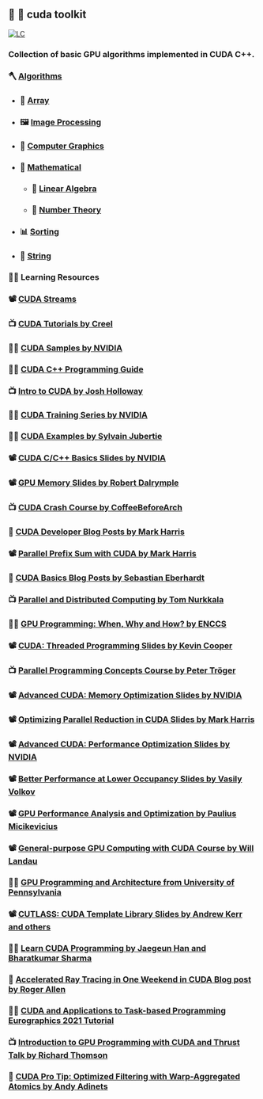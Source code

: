 ## :dragon: :toolbox: **cuda toolkit**

[![LC][lc-shd]][lc-url]

### Collection of basic GPU algorithms implemented in CUDA C++.

### :axe: [Algorithms](src/)

- ### :bus: [Array](src/array/)

- ### :framed_picture: [Image Processing](src/image-processing/)

- ### :dragon: [Computer Graphics](src/computer-graphics/)

- ### :scroll: [Mathematical](src/mathematical/)

  - ### :mechanical_arm: [Linear Algebra](src/mathematical/linear-algebra/)

  - ### :abacus: [Number Theory](src/mathematical/number-theory/)

- ### :bar_chart: [Sorting](src/sorting/)

- ### :dna: [String](src/string/)

### :man_teacher: Learning Resources

### :film_projector: [CUDA Streams](https://on-demand.gputechconf.com/gtc/2014/presentations/S4158-cuda-streams-best-practices-common-pitfalls.pdf)

### :tv: [CUDA Tutorials by Creel](https://www.youtube.com/playlist?list=PLKK11Ligqititws0ZOoGk3SW-TZCar4dK)

### :man_technologist: [CUDA Samples by NVIDIA](https://github.com/NVIDIA/cuda-samples)

### :man_technologist: [CUDA C++ Programming Guide](https://docs.nvidia.com/cuda/cuda-c-programming-guide/index.html#abstract)

### :tv: [Intro to CUDA by Josh Holloway](https://www.youtube.com/playlist?list=PLC6u37oFvF40BAm7gwVP7uDdzmW83yHPe)

### :man_technologist: [CUDA Training Series by NVIDIA](https://github.com/olcf/cuda-training-series)

### :man_technologist: [CUDA Examples by Sylvain Jubertie](https://github.com/sjubertie/teaching-CUDA/tree/master/examples)

### :film_projector: [CUDA C/C++ Basics Slides by NVIDIA](https://www.olcf.ornl.gov/wp-content/uploads/2013/02/Intro_to_CUDA_C-TS.pdf)

### :film_projector: [GPU Memory Slides by Robert Dalrymple](https://www.ce.jhu.edu/dalrymple/classes/602/Class13.pdf)

### :tv: [CUDA Crash Course by CoffeeBeforeArch](https://www.youtube.com/playlist?list=PLxNPSjHT5qvtYRVdNN1yDcdSl39uHV_sU)

### :thought_balloon: [CUDA Developer Blog Posts by Mark Harris](https://developer.nvidia.com/blog/author/mharris/)

### :film_projector: [Parallel Prefix Sum with CUDA by Mark Harris](https://www.eecs.umich.edu/courses/eecs570/hw/parprefix.pdf)

### :thought_balloon: [CUDA Basics Blog Posts by Sebastian Eberhardt](https://gpgpu.io/category/cuda-basics/)

### :tv: [Parallel and Distributed Computing by Tom Nurkkala](https://www.youtube.com/playlist?list=PLG3vBTUJlY2HdwYsdFCdXQraInoc3j9DU)

### :man_technologist: [GPU Programming: When, Why and How? by ENCCS](https://enccs.github.io/gpu-programming/)

### :film_projector: [CUDA: Threaded Programming Slides by Kevin Cooper](http://www.math.wsu.edu/math/kcooper/CUDA/text.php)

### :tv: [Parallel Programming Concepts Course by Peter Tröger](https://www.tele-task.de/series/977/)

### :film_projector: [Advanced CUDA: Memory Optimization Slides by NVIDIA](https://on-demand.gputechconf.com/gtc-express/2011/presentations/NVIDIA_GPU_Computing_Webinars_CUDA_Memory_Optimization.pdf)

### :film_projector: [Optimizing Parallel Reduction in CUDA Slides by Mark Harris](https://developer.download.nvidia.com/assets/cuda/files/reduction.pdf)

### :film_projector: [Advanced CUDA: Performance Optimization Slides by NVIDIA](https://www.nvidia.com/content/cudazone/download/Advanced_CUDA_Training_NVISION08.pdf)

### :film_projector: [Better Performance at Lower Occupancy Slides by Vasily Volkov](https://www.nvidia.com/content/GTC-2010/pdfs/2238_GTC2010.pdf)

### :film_projector: [GPU Performance Analysis and Optimization by Paulius Micikevicius](https://on-demand.gputechconf.com/gtc/2012/presentations/S0514-GTC2012-GPU-Performance-Analysis.pdf)

### :film_projector: [General-purpose GPU Computing with CUDA Course by Will Landau](https://github.com/wlandau/gpu/tree/main/lectures)

### :man_technologist: [GPU Programming and Architecture from University of Pennsylvania](https://github.com/CIS565-Fall-2021)

### :film_projector: [CUTLASS: CUDA Template Library Slides by Andrew Kerr and others](https://on-demand.gputechconf.com/gtc/2018/presentation/s8854-cutlass-software-primitives-for-dense-linear-algebra-at-all-levels-and-scales-within-cuda.pdf)

### :man_technologist: [Learn CUDA Programming by Jaegeun Han and Bharatkumar Sharma](https://github.com/PacktPublishing/Learn-CUDA-Programming)

### :thought_balloon: [Accelerated Ray Tracing in One Weekend in CUDA Blog post by Roger Allen](https://developer.nvidia.com/blog/accelerated-ray-tracing-cuda/)

### :man_teacher: [CUDA and Applications to Task-based Programming Eurographics 2021 Tutorial](https://cuda-tutorial.github.io/)

### :tv: [Introduction to GPU Programming with CUDA and Thrust Talk by Richard Thomson](https://www.youtube.com/watch?v=tbb835UFRQ4&t=2229s)

### :thought_balloon: [CUDA Pro Tip: Optimized Filtering with Warp-Aggregated Atomics by Andy Adinets](https://developer.nvidia.com/blog/cuda-pro-tip-optimized-filtering-warp-aggregated-atomics/)

<!-- MARKDOWN LINKS -->

[lc-shd]: https://img.shields.io/github/license/tensorush/gpu-toolkit.svg?style=for-the-badge&labelColor=black
[lc-url]: https://github.com/tensorush/gpu-toolkit/blob/main/LICENSE.md
